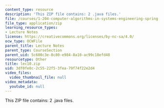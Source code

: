 ```yaml
---
content_type: resource
description: 'This ZIP file contains: 2 .java files.'
file: /courses/1-204-computer-algorithms-in-systems-engineering-spring-2010/3df0fe8c2c5522f53fea79f74f22e2d4_lec10.zip
file_type: application/zip
learning_resource_types:
- Lecture Notes
license: https://creativecommons.org/licenses/by-nc-sa/4.0/
ocw_type: OCWFile
parent_title: Lecture Notes
parent_type: CourseSection
parent_uid: 5c600c3e-8c80-e984-8a10-ac99c18efd48
resourcetype: Other
title: lec10.zip
uid: 3df0fe8c-2c55-22f5-3fea-79f74f22e2d4
video_files:
  video_thumbnail_file: null
video_metadata:
  youtube_id: null
---
```

This ZIP file contains: 2 .java files.